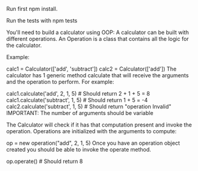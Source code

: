 Run first npm install.

Run the tests with npm tests

You'll need to build a calculator using OOP: A calculator can be built with different operations. An Operation is a class that contains all the logic for the calculator.

Example:

calc1 = Calculator(['add', 'subtract'])
calc2 = Calculator(['add'])
The calculator has 1 generic method calculate that will receive the arguments and the operation to perform. For example:

calc1.calculate('add', 2, 1, 5)  # Should return 2 + 1 + 5 = 8
calc1.calculate('subtract', 1, 5)  # Should return 1 + 5 = -4
calc2.calculate('subtract', 1, 5)  # Should return "operation Invalid"
IMPORTANT: The number of arguments should be variable

The Calculator will check if it has that computation present and invoke the operation. Operations are initialized with the arguments to compute:

op = new operation("add", 2, 1, 5)
Once you have an operation object created you should be able to invoke the operate method.

op.operate()  # Should return 8
